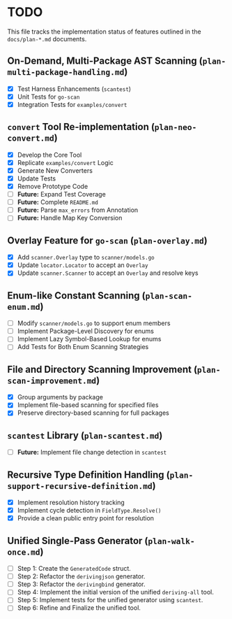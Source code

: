 # TODO

This file tracks the implementation status of features outlined in the `docs/plan-*.md` documents.

## On-Demand, Multi-Package AST Scanning (`plan-multi-package-handling.md`)
- [x] Test Harness Enhancements (`scantest`)
- [x] Unit Tests for `go-scan`
- [x] Integration Tests for `examples/convert`

## `convert` Tool Re-implementation (`plan-neo-convert.md`)
- [x] Develop the Core Tool
- [x] Replicate `examples/convert` Logic
- [x] Generate New Converters
- [x] Update Tests
- [x] Remove Prototype Code
- [ ] **Future:** Expand Test Coverage
- [ ] **Future:** Complete `README.md`
- [ ] **Future:** Parse `max_errors` from Annotation
- [ ] **Future:** Handle Map Key Conversion

## Overlay Feature for `go-scan` (`plan-overlay.md`)
- [x] Add `scanner.Overlay` type to `scanner/models.go`
- [x] Update `locator.Locator` to accept an `Overlay`
- [x] Update `scanner.Scanner` to accept an `Overlay` and resolve keys

## Enum-like Constant Scanning (`plan-scan-enum.md`)
- [ ] Modify `scanner/models.go` to support enum members
- [ ] Implement Package-Level Discovery for enums
- [ ] Implement Lazy Symbol-Based Lookup for enums
- [ ] Add Tests for Both Enum Scanning Strategies

## File and Directory Scanning Improvement (`plan-scan-improvement.md`)
- [x] Group arguments by package
- [x] Implement file-based scanning for specified files
- [x] Preserve directory-based scanning for full packages

## `scantest` Library (`plan-scantest.md`)
- [ ] **Future:** Implement file change detection in `scantest`

## Recursive Type Definition Handling (`plan-support-recursive-definition.md`)
- [x] Implement resolution history tracking
- [x] Implement cycle detection in `FieldType.Resolve()`
- [x] Provide a clean public entry point for resolution

## Unified Single-Pass Generator (`plan-walk-once.md`)
- [ ] Step 1: Create the `GeneratedCode` struct.
- [ ] Step 2: Refactor the `derivingjson` generator.
- [ ] Step 3: Refactor the `derivingbind` generator.
- [ ] Step 4: Implement the initial version of the unified `deriving-all` tool.
- [ ] Step 5: Implement tests for the unified generator using `scantest`.
- [ ] Step 6: Refine and Finalize the unified tool.
